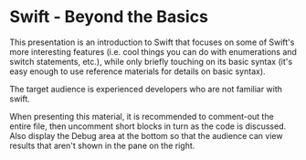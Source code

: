 # Swift - Beyond the Basics

This presentation is an introduction to Swift that focuses on some of Swift's more interesting features (i.e. cool things you can do with enumerations and switch statements, etc.), while only briefly touching on its basic syntax (it's easy enough to use reference materials for details on basic syntax).

The target audience is experienced developers who are not familiar with swift.

When presenting this material, it is recommended to comment-out the entire file, then uncomment short blocks in turn as the code is discussed. Also display the Debug area at the bottom so that the audience can view results that aren't shown in the pane on the right.
